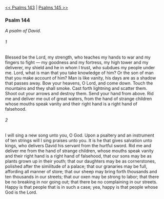 [<< Psalms 143](Psalms%20143.md)  |  [Psalms 145 >>](Psalms%20145.md)

### Psalm 144

*A psalm of David.*

###### 1
Blessed be the Lord, my strength, who teaches my hands to war and my fingers to fight — my goodness and my fortress, my high tower and my deliverer, my shield and he in whom I trust, who subdues my people under me. Lord, what is man that you take knowledge of him? Or the son of man that you make account of him? Man is like vanity, his days are as a shadow that passes away. Bow your heavens, O Lord, and come down. Touch the mountains and they shall smoke. Cast forth lightning and scatter them. Shoot out your arrows and destroy them. Send your hand from above. Rid me and deliver me out of great waters, from the hand of strange children whose mouths speak vanity and their right hand is a right hand of falsehood.

###### 2
I will sing a new song unto you, O God. Upon a psaltery and an instrument of ten strings will I sing praises unto you. It is he that gives salvation unto kings, who delivers David his servant from the hurtful sword. Rid me and deliver me from the hand of strange children, whose mouths speak vanity and their right hand is a right hand of falsehood, that our sons may be as plants grown up in their youth; that our daughters may be as cornerstones, polished after the similitude of a palace; that our granaries may be full, affording all manner of store; that our sheep may bring forth thousands and ten thousands in our streets; that our oxen may be strong to labor; that there be no breaking in nor going out; that there be no complaining in our streets. Happy is that people that is in such a case; yea, happy is that people whose God is the Lord.